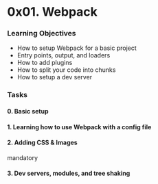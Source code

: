 # 0x01. Webpack

### Learning Objectives
* How to setup Webpack for a basic project
*  Entry points, output, and loaders
*  How to add plugins
*  How to split your code into chunks
*  How to setup a dev server

### Tasks
#### 0. Basic setup
#### 1. Learning how to use Webpack with a config file
#### 2. Adding CSS & Images
mandatory
#### 3. Dev servers, modules, and tree shaking
